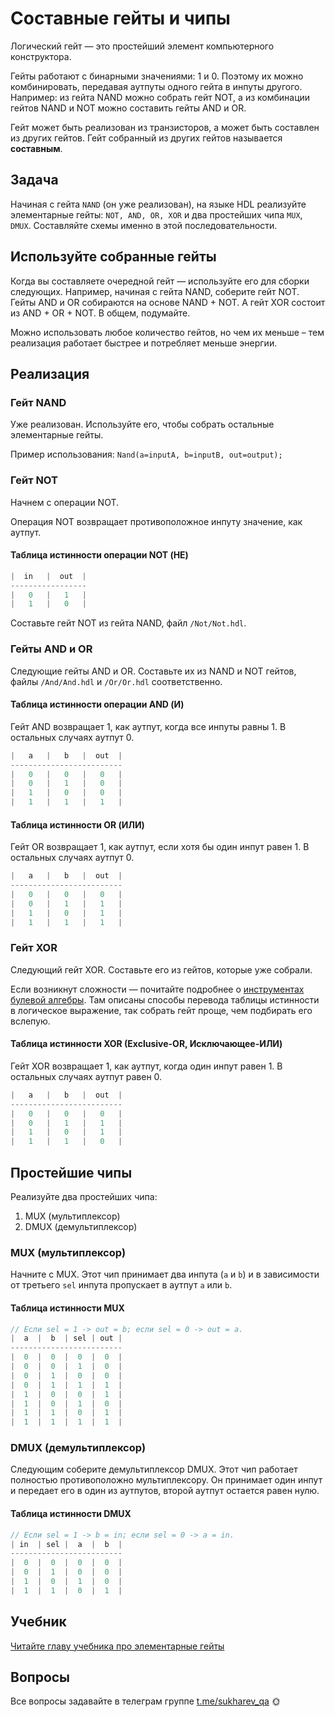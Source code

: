 # Составные гейты и чипы

Логический гейт — это простейший элемент компьютерного конструктора.

Гейты работают с бинарными значениями: 1 и 0. Поэтому их можно комбинировать, передавая аутпуты одного гейта в инпуты другого. Например: из гейта NAND можно собрать гейт NOT, а из комбинации гейтов NAND и NOT можно составить гейты AND и OR.

Гейт может быть реализован из транзисторов, а может быть составлен из других гейтов. Гейт собранный из других гейтов называется **составным**.

## Задача

Начиная с гейта `NAND` (он уже реализован), на языке HDL реализуйте элементарные гейты: `NOT, AND, OR, XOR` и два простейших чипа `MUX`, `DMUX`. Составляйте схемы именно в этой последовательности.

## Используйте собранные гейты

Когда вы составляете очередной гейт — используйте его для сборки следующих. Например, начиная с гейта NAND, соберите гейт NOT. Гейты AND и OR собираются на основе NAND + NOT. А гейт XOR состоит из AND + OR + NOT. В общем, подумайте.

Можно использовать любое количество гейтов, но чем их меньше – тем реализация работает быстрее и потребляет меньше энергии.

## Реализация

### Гейт NAND

Уже реализован. Используйте его, чтобы собрать остальные элементарные гейты.

Пример использования: `Nand(a=inputA, b=inputB, out=output);`

### Гейт NOT

Начнем с операции NOT.

Операция NOT возвращает противоположное инпуту значение, как аутпут.

#### Таблица истинности операции NOT (НЕ)

```c
|  in   |  out  |
-----------------
|   0   |   1   |
|   1   |   0   |
```

Составьте гейт NOT из гейта NAND, файл `/Not/Not.hdl`.

### Гейты AND и OR

Следующие гейты AND и OR. Составьте их из NAND и NOT гейтов, файлы `/And/And.hdl` и `/Or/Or.hdl` соответственно.

#### Таблица истинности операции AND (И)

Гейт AND возвращает 1, как аутпут, когда все инпуты равны 1. В остальных случаях аутпут 0.

```c
|   a   |   b   |  out  |
-------------------------
|   0   |   0   |   0   |
|   0   |   1   |   0   |
|   1   |   0   |   0   |
|   1   |   1   |   1   |
```

#### Таблица истинности OR (ИЛИ)

Гейт OR возвращает 1, как аутпут, если хотя бы один инпут равен 1. В остальных случаях аутпут 0.

```c
|   a   |   b   |  out  |
-------------------------
|   0   |   0   |   0   |
|   0   |   1   |   1   |
|   1   |   0   |   1   |
|   1   |   1   |   1   |
```

### Гейт XOR

Следующий гейт XOR. Составьте его из гейтов, которые уже собрали.

Если возникнут сложности — почитайте подробнее о [инструментах булевой алгебры](https://www.notion.so/sukharev/f2460f106c314219b7d6ba25cb2054fc#2556c6a02b264ff9844bcc314e5c705b). Там описаны способы перевода таблицы истинности в логическое выражение, так собрать гейт проще, чем подбирать его вслепую.

#### Таблица истинности XOR (Exclusive-OR, Исключающее-ИЛИ)

Гейт XOR возвращает 1, как аутпут, когда один инпут равен 1. В остальных случаях аутпут равен 0.

```c
|   a   |   b   |  out  |
-------------------------
|   0   |   0   |   0   |
|   0   |   1   |   1   |
|   1   |   0   |   1   |
|   1   |   1   |   0   |
```

## Простейшие чипы

Реализуйте два простейших чипа:

1. MUX (мультиплексор)
2. DMUX (демультиплексор)

### MUX (мультиплексор)

Начните с MUX. Этот чип принимает два инпута (`a` и `b`) и в зависимости от третьего `sel` инпута пропускает в аутпут `a` или `b`.

#### Таблица истинности MUX

```c
// Если sel = 1 -> out = b; если sel = 0 -> out = a.
|  a  |  b  | sel | out |
-------------------------
|  0  |  0  |  0  |  0  |
|  0  |  0  |  1  |  0  |
|  0  |  1  |  0  |  0  |
|  0  |  1  |  1  |  1  |
|  1  |  0  |  0  |  1  |
|  1  |  0  |  1  |  0  |
|  1  |  1  |  0  |  1  |
|  1  |  1  |  1  |  1  |
```

### DMUX (демультиплексор)

Следующим соберите демультиплексор DMUX. Этот чип работает полностью противоположно мультиплексору. Он принимает один инпут и передает его в один из аутпутов, второй аутпут остается равен нулю.

#### Таблица истинности DMUX

```c
// Если sel = 1 -> b = in; если sel = 0 -> a = in.
| in  | sel |  a  |  b  |
-------------------------
|  0  |  0  |  0  |  0  |
|  0  |  1  |  0  |  0  |
|  1  |  0  |  1  |  0  |
|  1  |  1  |  0  |  1  |
```

## Учебник

[Читайте главу учебника про элементарные гейты](https://www.notion.so/sukharev/3682482b911b46739af2a642f32523dc)

## Вопросы

Все вопросы задавайте в телеграм группе [t.me/sukharev_qa](https://www.t.me/sukharev_qa) 🌞
